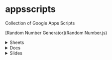 # appsscripts
Collection of Google Apps Scripts

[Random Number Generator](Random Number.js)
<details><summary>Sheets</summary>
<p>

#### We can hide anything, even code!

```ruby
   puts "Hello World"
```

</p>
</details>
<details><summary>Docs</summary>
<p>

#### We can hide anything, even code!

```ruby
   puts "Hello World"
```


</p>
</details>
<details><summary>Slides</summary>
<p>
[Random Number Generator](Random Number.js)

</p>
</details>
